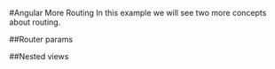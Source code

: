 #Angular More Routing
In this example we will see two more concepts about routing.

##Router params

##Nested views
